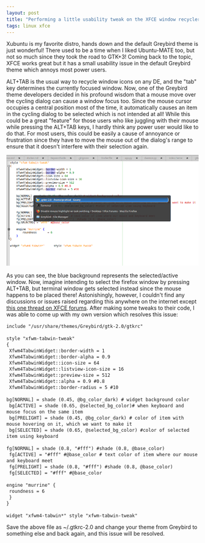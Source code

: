 ```yaml
---
layout: post
title: "Performing a little usability tweak on the XFCE window recycler in greybird theme"
tags: linux xfce
---
```


Xubuntu is my favorite distro, hands down and the default Greybird theme is just wonderful! There used to be a time when I liked Ubuntu-MATE too, but not so much since they took the road to GTK+3! Coming back to the topic, XFCE works great but it has a small usability issue in the default Greybird theme which annoys most power users.<!--more-->

ALT+TAB is the usual way to recycle window icons on any DE, and the "tab" key determines the currently focused window. Now, one of the Greybird theme developers decided in his profound wisdom that a mouse move over the cycling dialog can cause a window focus too. Since the mouse cursor occupies a central position most of the time, it automatically causes an item in the cycling dialog to be selected which is not intended at all! While this could be a great "feature" for those users who like juggling with their mouse while pressing the ALT+TAB keys, I hardly think any power user would like to do that. For most users, this could be easily a cause of annoyance or frustration since they have to move the mouse out of the dialog's range to ensure that it doesn't interfere with their selection again.

![XFCE Alt+Tab Cycling Dialog](/uploads/2018/09/alt-tab-cycling.png)

As you can see, the blue background represents the selected/active window. Now, imagine intending to select the firefox window by pressing ALT+TAB, but terminal window gets selected instead since the mouse happens to be placed there! Astonishingly, however, I couldn't find any discussions or issues raised regarding this anywhere on the internet except [this one thread on XFCE forums](https://forum.xfce.org/viewtopic.php?id=9585). After making some tweaks to their code, I was able to come up with my own version which resolves this issue:

    include "/usr/share/themes/Greybird/gtk-2.0/gtkrc"

    style "xfwm-tabwin-tweak"
    {
     Xfwm4TabwinWidget::border-width = 1
     Xfwm4TabwinWidget::border-alpha = 0.9
     Xfwm4TabwinWidget::icon-size = 64
     Xfwm4TabwinWidget::listview-icon-size = 16
     Xfwm4TabwinWidget::preview-size = 512
     Xfwm4TabwinWidget::alpha = 0.9 #0.8
     Xfwm4TabwinWidget::border-radius = 5 #10

    bg[NORMAL] = shade (0.45, @bg_color_dark) # widget background color
     bg[ACTIVE] = shade (0.65, @selected_bg_color)# when keyboard and mouse focus on the same item
     bg[PRELIGHT] = shade (0.45, @bg_color_dark) # color of item with mouse hovering on it, which we want to make it
     bg[SELECTED] = shade (0.65, @selected_bg_color) #color of selected item using keyboard

    fg[NORMAL] = shade (0.8, "#fff") #shade (0.8, @base_color)
     fg[ACTIVE] = "#fff" #@base_color # text color of item where our mouse and keyboard meet
     fg[PRELIGHT] = shade (0.8, "#fff") #shade (0.8, @base_color)
     fg[SELECTED] = "#fff" #@base_color

    engine "murrine" {
     roundness = 6
     }
    }

    widget "xfwm4-tabwin*" style "xfwm-tabwin-tweak"

Save the above file as \~/.gtkrc-2.0 and change your theme from Greybird to something else and back again, and this issue will be resolved.

